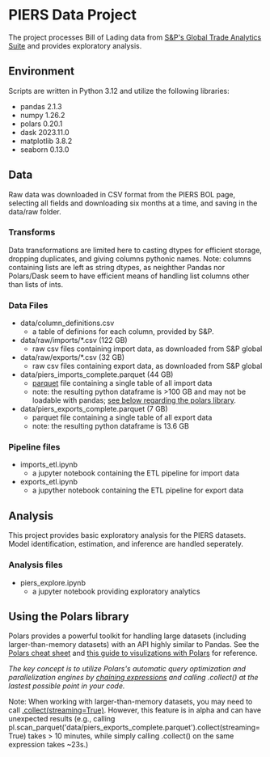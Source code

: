 # PIERS Data Project

The project processes Bill of Lading data from [S&P's Global Trade Analytics Suite](https://www.spglobal.com/marketintelligence/en/mi/products/maritime-global-trade-analytics-suite.html) and provides exploratory analysis. 

## Environment

Scripts are written in Python 3.12 and utilize the following libraries:

- pandas 2.1.3
- numpy 1.26.2
- polars 0.20.1 
- dask 2023.11.0
- matplotlib 3.8.2
- seaborn 0.13.0

## Data

Raw data was downloaded in CSV format from the PIERS BOL page, selecting all fields and downloading six months at a time, and saving in the data/raw folder. 

### Transforms

Data transformations are limited here to casting dtypes for efficient storage, dropping duplicates, and giving columns pythonic names. Note: columns containing lists are left as string dtypes, as neighther Pandas nor Polars/Dask seem to have efficient means of handling list columns other than lists of ints.  

### Data Files

- data/column_definitions.csv
    - a table of definions for each column, provided by S&P. 
- data/raw/imports/*.csv (122 GB)
    - raw csv files containing import data, as downloaded from S&P global
- data/raw/exports/*.csv (32 GB)
    - raw csv files containing export data, as downloaded from S&P global
- data/piers_imports_complete.parquet (44 GB)
    - [parquet](https://www.databricks.com/glossary/what-is-parquet) file containing a single table of all import data
    - note: the resulting python dataframe is >100 GB and may not be loadable with pandas; [see below regarding the polars library](#using-the-polars-library). 
- data/piers_exports_complete.parquet (7 GB)
    - parquet file containing a single table of all export data
    - note: the resulting python dataframe is 13.6 GB

### Pipeline files

- imports_etl.ipynb
    - a jupyter notebook containing the ETL pipeline for import data
- exports_etl.ipynb
    - a jupyther notebook containing the ETL pipeline for export data

## Analysis

This project provides basic exploratory analysis for the PIERS datasets. Model identification, estimation, and inference are handled seperately. 

### Analysis files

- piers_explore.ipynb
    - a jupyter notebook providing exploratory analytics

## Using the Polars library

Polars provides a powerful toolkit for handling large datasets (including larger-than-memory datasets) with an API highly similar to Pandas. See the [Polars cheat sheet](https://franzdiebold.github.io/polars-cheat-sheet/Polars_cheat_sheet.pdf) and [this guide to visulizations with Polars](https://r-brink.medium.com/easy-ways-to-visualise-data-when-using-polars-e2756bc5dd37) for reference. 

*The key concept is to utilize Polars's automatic query optimization and parallelization engines by [chaining expressions](https://docs.pola.rs/user-guide/concepts/expressions/) and calling .collect() at the lastest possible point in your code.* 

Note: When working with larger-than-memory datasets, you may need to call [.collect(streaming=True)](https://docs.pola.rs/user-guide/concepts/streaming/). However, this feature is in alpha and can have unexpected results (e.g., calling pl.scan_parquet('data/piers_exports_complete.parquet').collect(streaming=True) takes > 10 minutes, while simply calling .collect() on the same expression takes ~23s.)


